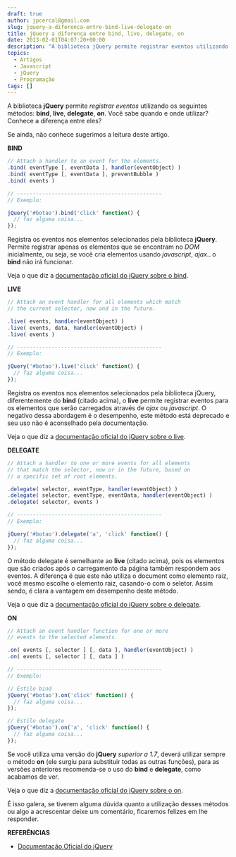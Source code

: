 ```yaml
---
draft: true
author: jpcercal@gmail.com
slug: jquery-a-diferenca-entre-bind-live-delegate-on
title: jQuery a diferença entre bind, live, delegate, on
date: 2013-02-01T04:07:20+00:00
description: "A biblioteca jQuery permite registrar eventos utilizando os seguintes métodos: bind, live, delegate, on. Conheça a diferença entre eles."
topics:
  - Artigos
  - Javascript
  - jQuery
  - Programação
tags: []
---
```


A biblioteca **jQuery** permite _registrar eventos_ utilizando os seguintes métodos: **bind**, **live**, **delegate**, **on**. Você sabe quando e onde utilizar? Conhece a diferença entre eles?

Se ainda, não conhece sugerimos a leitura deste artigo.

**BIND**

```js
// Attach a handler to an event for the elements.
.bind( eventType [, eventData ], handler(eventObject) )
.bind( eventType [, eventData ], preventBubble )
.bind( events )

// ----------------------------------------------
// Exemplo:

jQuery('#botao').bind('click' function() {
  // faz alguma coisa...
});
```

Registra os eventos nos elementos selecionados pela biblioteca **jQuery**. Permite registrar apenas os elementos que se encontram no _DOM_ inicialmente, ou seja, se você cria elementos usando _javascript_, _ajax_.. o **bind** não irá funcionar.

Veja o que diz a [documentação oficial do jQuery sobre o bind](http://api.jquery.com/bind/ "documentação oficial do jQuery sobre o bind").

**LIVE**

```js
// Attach an event handler for all elements which match
// the current selector, now and in the future.

.live( events, handler(eventObject) )
.live( events, data, handler(eventObject) )
.live( events )

// ----------------------------------------------
// Exemplo:

jQuery('#botao').live('click' function() {
  // faz alguma coisa...
});
```

Registra os eventos nos elementos selecionados pela biblioteca jQuery, diferentemente do **bind** (citado acima), o **live** permite registrar eventos para os elementos que serão carregados através de _ajax_ ou _javascript_. O negativo dessa abordagem é o desempenho, este método está deprecado e seu uso não é aconselhado pela documentação.

Veja o que diz a [documentação oficial do jQuery sobre o live](http://api.jquery.com/live/ "documentação oficial do jQuery sobre o live").

**DELEGATE**

```js
// Attach a handler to one or more events for all elements
// that match the selector, now or in the future, based on
// a specific set of root elements.

.delegate( selector, eventType, handler(eventObject) )
.delegate( selector, eventType, eventData, handler(eventObject) )
.delegate( selector, events )

// ----------------------------------------------
// Exemplo:

jQuery('#botao').delegate('a', 'click' function() {
  // faz alguma coisa...
});
```

O método delegate é semelhante ao **live** (citado acima), pois os elementos que são criados após o carregamento da página também respondem aos eventos. A diferença é que este não utiliza o document como elemento raiz, você mesmo escolhe o elemento raiz, casando-o com o seletor. Assim sendo, é clara a vantagem em desempenho deste método.

Veja o que diz a [documentação oficial do jQuery sobre o delegate](http://api.jquery.com/delegate/ "documentação oficial do jQuery sobre o delegate").

**ON**

```js
// Attach an event handler function for one or more
// events to the selected elements.

.on( events [, selector ] [, data ], handler(eventObject) )
.on( events [, selector ] [, data ] )

// ----------------------------------------------
// Exemplo:

// Estilo bind
jQuery('#botao').on('click' function() {
  // faz alguma coisa...
});

// Estilo delegate
jQuery('#botao').on('a', 'click' function() {
  // faz alguma coisa...
});
```

Se você utiliza uma versão do **jQuery** _superior a 1.7_, deverá utilizar sempre o método **on** (ele surgiu para substituir todas as outras funções), para as versões anteriores recomenda-se o uso do **bind** e **delegate**, como acabamos de ver.

Veja o que diz a [documentação oficial do jQuery sobre o on](http://api.jquery.com/on/ "documentação oficial do jQuery sobre o on").

É isso galera, se tiverem alguma dúvida quanto a utilização desses métodos ou algo a acrescentar deixe um comentário, ficaremos felizes em lhe responder.

**REFERÊNCIAS**

* [Documentação Oficial do jQuery](http://api.jquery.com/ "Documentação Oficial do jQuery")
